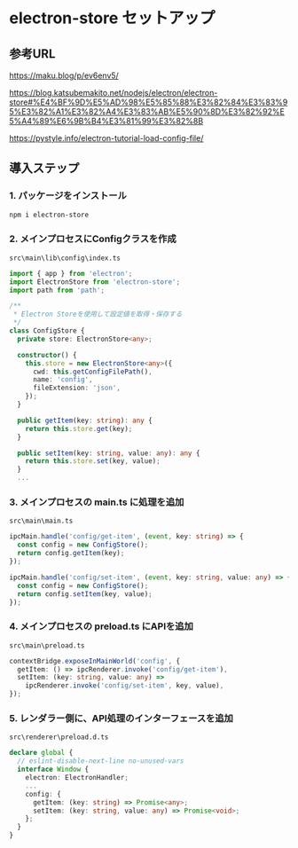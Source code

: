 # electron-store セットアップ

## 参考URL

<https://maku.blog/p/ev6env5/>  

<https://blog.katsubemakito.net/nodejs/electron/electron-store#%E4%BF%9D%E5%AD%98%E5%85%88%E3%82%84%E3%83%95%E3%82%A1%E3%82%A4%E3%83%AB%E5%90%8D%E3%82%92%E5%A4%89%E6%9B%B4%E3%81%99%E3%82%8B>  

<https://pystyle.info/electron-tutorial-load-config-file/>  

## 導入ステップ

### 1. パッケージをインストール

```bash
npm i electron-store
```

### 2. メインプロセスにConfigクラスを作成

`src\main\lib\config\index.ts`  

```ts
import { app } from 'electron';
import ElectronStore from 'electron-store';
import path from 'path';

/**
 * Electron Storeを使用して設定値を取得・保存する
 */
class ConfigStore {
  private store: ElectronStore<any>;

  constructor() {
    this.store = new ElectronStore<any>({
      cwd: this.getConfigFilePath(),
      name: 'config',
      fileExtension: 'json',
    });
  }

  public getItem(key: string): any {
    return this.store.get(key);
  }

  public setItem(key: string, value: any): any {
    return this.store.set(key, value);
  }
  ...
```

### 3. メインプロセスの main.ts に処理を追加

`src\main\main.ts`  

```ts
ipcMain.handle('config/get-item', (event, key: string) => {
  const config = new ConfigStore();
  return config.getItem(key);
});

ipcMain.handle('config/set-item', (event, key: string, value: any) => {
  const config = new ConfigStore();
  return config.setItem(key, value);
});
```

### 4. メインプロセスの preload.ts にAPIを追加

`src\main\preload.ts`  

```ts
contextBridge.exposeInMainWorld('config', {
  getItem: () => ipcRenderer.invoke('config/get-item'),
  setItem: (key: string, value: any) =>
    ipcRenderer.invoke('config/set-item', key, value),
});
```

### 5. レンダラー側に、API処理のインターフェースを追加

`src\renderer\preload.d.ts`  

```ts
declare global {
  // eslint-disable-next-line no-unused-vars
  interface Window {
    electron: ElectronHandler;
    ...
    config: {
      getItem: (key: string) => Promise<any>;
      setItem: (key: string, value: any) => Promise<void>;
    };
  }
}
```
